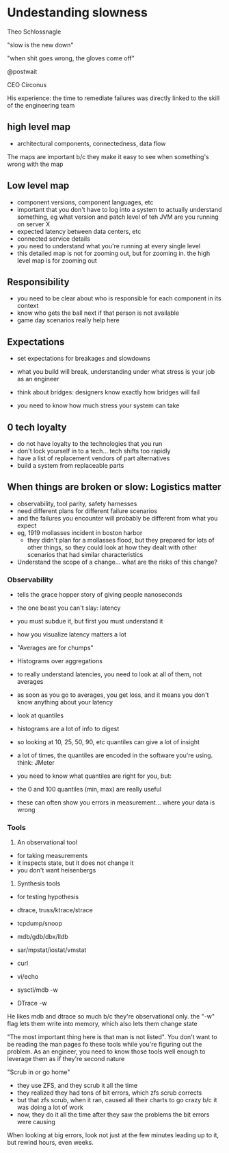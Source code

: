 # Undestanding slowness

Theo Schlossnagle

"slow is the new down"

"when shit goes wrong, the gloves come off"

@postwait

CEO Circonus

His experience: the time to remediate failures was directly linked to the skill of the engineering team


## high level map

- architectural components, connectedness, data flow

The maps are important b/c they make it easy to see when something's wrong with the map

## Low level map

- component versions, component languages, etc
- important that you don't have to log into a system to actually understand something, eg what version and patch level of teh JVM are you running on server X
- expected latency between data centers, etc
- connected service details
- you need to understand what you're running at every single level
- this detailed map is not for zooming out, but for zooming in. the high level map is for zooming out



## Responsibility

 - you need to be clear about who is responsible for each component in its context
 - know who gets the ball next if that person is not available
 - game day scenarios really help here

## Expectations

 - set expectations for breakages and slowdowns
 - what you build will break, understanding under what stress is your job as an engineer

 - think about bridges: designers know exactly how bridges will fail
 - you need to know how much stress your system can take

## 0 tech loyalty

 - do not have loyalty to the technologies that you run
 - don't lock yourself in to a tech... tech shifts too rapidly
 - have a list of replacement vendors of part alternatives
 - build a system from replaceable parts

## When things are broken or slow: Logistics matter

 - observability, tool parity, safety harnesses
 - need different plans for different failure scenarios
 - and the failures you encounter will probably be different from what you expect
 - eg, 1919 mollasses incident in boston harbor
   - they didn't plan for a mollasses flood, but they prepared for lots of other things, so they could look at how they dealt
   with other scenarios that had similar characteristics
 - Understand the scope of a change... what are the risks of this change?

### Observability

  - tells the grace hopper story of giving people nanoseconds
  - the one beast you can't slay: latency
  - you must subdue it, but first you must understand it
  - how you visualize latency matters a lot

  - "Averages are for chumps"
  - Histograms over aggregations
  - to really understand latencies, you need to look at all of them, not averages
  - as soon as you go to averages, you get loss, and it means you don't know anything about your latency

  - look at quantiles
  - histograms are a lot of info to digest
  - so looking at 10, 25, 50, 90, etc quantiles can give a lot of insight
  - a lot of times, the quantiles are encoded in the software you're using. think: JMeter
  - you need to know what quantiles are right for you, but:
  - the 0 and 100 quantiles (min, max) are really useful
  - these can often show you errors in measurement... where your data is wrong

### Tools

1. An observational tool
  - for taking measurements
  - it inspects state, but it does not change it
  - you don't want heisenbergs

1. Synthesis tools
  - for testing hypothesis

  - dtrace, truss/ktrace/strace
  - tcpdump/snoop
  - mdb/gdb/dbx/lldb
  - sar/mpstat/iostat/vmstat

  - curl

  - vi/echo
  - sysctl/mdb -w
  - DTrace -w

  He likes mdb and dtrace so much b/c they're observational only. the "-w" flag lets them write into memory, which also
  lets them change state

  "The most important thing here is that man is not listed". You don't want to be reading the man pages fo these tools
  while you're figuring out the problem. As an engineer, you need to know those tools well enough to leverage them
  as if they're second nature


  "Scrub in or go home"

  - they use ZFS, and they scrub it all the time
  - they realized they had tons of bit errors, which zfs scrub corrects
  - but that zfs scrub, when it ran, caused all their charts to go crazy b/c it was doing a lot of work
  - now, they do it all the time after they saw the problems the bit errors were causing


  When looking at big errors, look not just at the few minutes leading up to it, but rewind hours, even weeks.